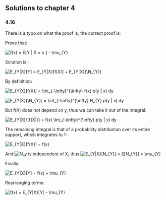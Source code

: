 ## Solutions to chapter 4

### 4.16

There is a typo on what the proof is, the correct proof is:

Prove that:

![f(x) = E\[Y | X = x \] - \mu_{Y}](https://render.githubusercontent.com/render/math?math=f(x)%20%3D%20E%5BY%20%7C%20X%20%3D%20x%20%5D%20-%20%5Cmu_%7BY%7D)

Solution is:

![E_{Y|X}\[Y\] = E_{Y|X}\[f(X)\] + E_{Y|X}\[\N_{Y}\]](https://render.githubusercontent.com/render/math?math=E_%7BY%7CX%7D%5BY%5D%20%3D%20E_%7BY%7CX%7D%5Bf(X)%5D%20%2B%20E_%7BY%7CX%7D%5B%5CN_%7BY%7D%5D)

By definition:

![E_{Y|X}\[f(X)\] = \int_{-\infty}^{\infty} f(x) p(y | x) dy](https://render.githubusercontent.com/render/math?math=E_%7BY%7CX%7D%5Bf(X)%5D%20%3D%20%5Cint_%7B-%5Cinfty%7D%5E%7B%5Cinfty%7D%20f(x)%20p(y%20%7C%20x)%20dy)

![E_{Y|X}\[\N_{Y}\] = \int_{-\infty}^{\infty} N_{Y} p(y | x) dy](https://render.githubusercontent.com/render/math?math=E_%7BY%7CX%7D%5B%5CN_%7BY%7D%5D%20%3D%20%5Cint_%7B-%5Cinfty%7D%5E%7B%5Cinfty%7D%20N_%7BY%7D%20p(y%20%7C%20x)%20dy)

But f(X) does not depend on y, thus we can take it out of the integral:

![E_{Y|X}\\[f(X)\\] = f(x) \int_{-\infty}^{\infty} p(y | x) dy](https://render.githubusercontent.com/render/math?math=E_%7BY%7CX%7D%5C%5Bf(X)%5C%5D%20%3D%20f(x)%20%5Cint_%7B-%5Cinfty%7D%5E%7B%5Cinfty%7D%20p(y%20%7C%20x)%20dy)

The remaining integral is that of a probability distribution over its entire support, which integrates to 1:

![E_{Y|X}\[f(X)\] = f(x) ](https://render.githubusercontent.com/render/math?math=E_%7BY%7CX%7D%5Bf(X)%5D%20%3D%20f(x)%20)

And ![N_y](https://render.githubusercontent.com/render/math?math=N_y) is independent of X, thus ![E_{Y|X}\[N_{Y}\] = E\[N_{Y}\] = \mu_{Y}](https://render.githubusercontent.com/render/math?math=E_%7BY%7CX%7D%5BN_%7BY%7D%5D%20%3D%20E%5BN_%7BY%7D%5D%20%3D%20%5Cmu_%7BY%7D)

Finally:

![E_{Y|X}\[Y\] = f(x) + \mu_{Y}](https://render.githubusercontent.com/render/math?math=E_%7BY%7CX%7D%5BY%5D%20%3D%20f(x)%20%2B%20%5Cmu_%7BY%7D)

Rearranging terms:

![f(x) = E_{Y|X}\[Y\]  - \mu_{Y}](https://render.githubusercontent.com/render/math?math=f(x)%20%3D%20E_%7BY%7CX%7D%5BY%5D%20%20-%20%5Cmu_%7BY%7D)

